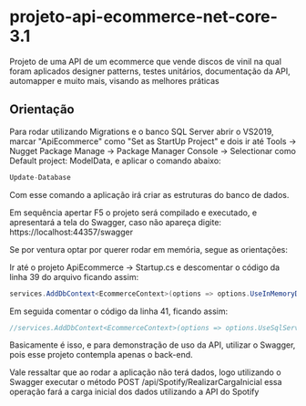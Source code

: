 # projeto-api-ecommerce-net-core-3.1
Projeto de uma API de um ecommerce que vende discos de vinil na qual foram aplicados designer patterns, testes unitários, documentação da API, automapper e muito mais, visando as melhores práticas

## Orientação

Para rodar utilizando Migrations e o banco SQL Server abrir o VS2019, marcar "ApiEcommerce" como "Set as StartUp Project" e dois ir até Tools -> Nugget Package Manage -> Package Manager Console -> Selectionar como Default project: ModelData, e aplicar o comando abaixo:

``` csharp
Update-Database
```

Com esse comando a aplicação irá criar as estruturas do banco de dados.

Em sequência apertar F5 o projeto será compilado e executado, e apresentará a tela do Swagger, caso não apareça digite: https://localhost:44357/swagger

Se por ventura optar por querer rodar em memória, segue as orientações:

Ir até o projeto ApiEcommerce -> Startup.cs e descomentar o código da linha 39 do arquivo ficando assim:

``` csharp
services.AddDbContext<EcommerceContext>(options => options.UseInMemoryDatabase(databaseName: "VendasDatabase"));
```
Em seguida comentar o código da linha 41, ficando assim:
``` csharp
//services.AddDbContext<EcommerceContext>(options => options.UseSqlServer(Configuration.GetConnectionString("DefaultConnection")));
```

Basicamente é isso, e para demonstração de uso da API, utilizar o Swagger, pois esse projeto contempla apenas o back-end.

Vale ressaltar que ao rodar a aplicação não terá dados, logo utilizando o Swagger executar o método POST /api/Spotify/RealizarCargaInicial essa operação fará a carga inicial dos dados utilizando a API do Spotify

